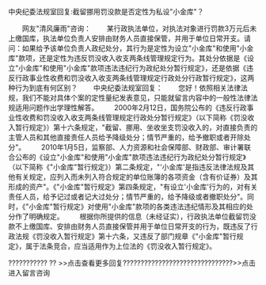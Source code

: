 中央纪委法规室回复:截留挪用罚没款是否定性为私设"小金库"？










　　网友"清风廉雨"咨询：
　　某行政执法单位，对执法对象进行罚款3万元后未上缴国库，执法单位负责人安排由财务人员直接保管，并用于单位日常开支。请问：如果给予该单位负责人政纪处分，其行为是定性为设立"小金库"和使用"小金库"款项，还是定性为违反罚没收入收支两条线管理规定行为。其处分依据是《设立"小金库"和使用"小金库"款项违法违纪行为政纪处分暂行规定》，还是依据《违反行政事业性收费和罚没收入收支两条线管理规定行政处分行政暂行规定》，这两种行为到底有何区别？
　　中央纪委法规室回复：
　　您好！依照相关法律法规，我们不能对具体个案的定性量纪发表意见，只能就留言内容中的一般性法律法规适用问题作出学理性解答。
　　2000年2月12日，国务院公布的《违反行政事业性收费和罚没收入收支两条线管理规定行政处分暂行规定》（以下简称《罚没收入暂行规定》）第十六条规定，"截留、挪用、坐收坐支罚没收入的，对直接负责的主管人员和其他直接责任人员给予降级处分；情节严重的，给予撤职或者开除处分"。
　　2010年1月5日，监察部、人力资源和社会保障部、财政部、审计署联合公布的《设立"小金库"和使用"小金库"款项违法违纪行为政纪处分暂行规定》（以下简称《"小金库"暂行规定》）第二条规定，"'小金库'是指违反法律法规及其他有关规定，应列入而未列入符合规定的单位账簿的各项资金（含有价证券）及其形成的资产"。《"小金库"暂行规定》第四条规定，"有设立'小金库'行为的，对有关责任人员，给予记过或者记大过处分；情节严重的，给予降级或者撤职处分"。同时，《"小金库"暂行规定》对使用"小金库"款项的各类违法违纪情形及其相应的处分作了明确规定。
　　根据你所提供的信息（未经证实），行政执法单位截留罚没款不上缴国库、安排由财务人员直接保管并用于单位日常开支的行为，既违反了行政法规《罚没收入暂行规定》第十六条，又违反了部门规章《"小金库"暂行规定》，属于法条竞合，应当适用作为上位法的《罚没收入暂行规定》。

??????????? ??
\>\>点击查看更多回复???????????????????????????????\>\>点击进入留言咨询
